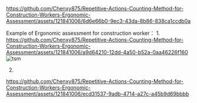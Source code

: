 
https://github.com/Chenxy875/Repetitive-Actions-Counting-Method-for-Construction-Workers-Ergonomic-Assessment/assets/121841006/6d6e66b0-9ec3-43da-8b86-838ca1ccdb0a

Example of Ergonomic assessment for construction worker：
1.
https://github.com/Chenxy875/Repetitive-Actions-Counting-Method-for-Construction-Workers-Ergonomic-Assessment/assets/121841006/a9d64210-12dd-4a50-b52a-0aa46226f160
![tsm](https://github.com/Chenxy875/Repetitive-Actions-Counting-Method-for-Construction-Workers-Ergonomic-Assessment/assets/121841006/7a362a11-8d61-41d1-98b6-be9730dd7767)





2.

https://github.com/Chenxy875/Repetitive-Actions-Counting-Method-for-Construction-Workers-Ergonomic-Assessment/assets/121841006/ecd31537-9adb-4714-a27c-a45b9d69bbbb




